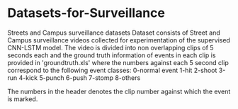 # Datasets-for-Surveillance
Streets and Campus surveillance datasets
Dataset consists of Street and Campus surveillance videos collected for experimentation of the supervised CNN-LSTM model.
The video is divided into non overlapping clips of 5 seconds each and the ground truth information of events in each clip is provided in 'groundtruth.xls' where the numbers against each 5 second clip correspond to the following event classes:
0-normal event
1-hit
2-shoot
3-run
4-kick
5-punch
6-push
7-stomp
8-others

The numbers in the header denotes the clip number against which the event is marked.
